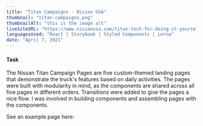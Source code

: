 ```yaml
---
title: "Titan Campaigns - Nissan USA"
thumbnail: "titan-campaigns.png"
thumbnailAlt: "this is the image alt"
liveSiteURL: "https://www.nissanusa.com/titan-tech-for-doing-it-yourself/"
languagesUsed: "React | Storybook | Styled Components | Lerna"
date: "April 7, 2021"
---
```

#### Task

The Nissan Titan Campaign Pages are five custom-themed landing pages that demonstrate the truck's features based on daily activities. The pages were built with modularity in mind, as the components are shared across all five pages in different orders. Transitions were added to give the pages a nice flow. I was involved in building components and assembling pages with the components.

See an example page here: